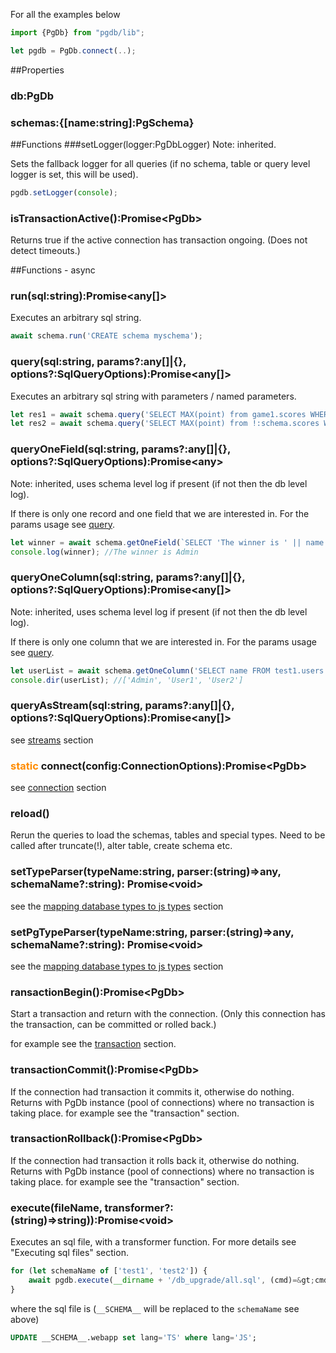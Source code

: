 For all the examples below 
```js
import {PgDb} from "pgdb/lib";

let pgdb = PgDb.connect(..);
```

##Properties
### <span class="def">db:</span><span class="type">PgDb</span>
### <span class="def">schemas:</span><span class="type">{[name:string]:PgSchema}</span>

##Functions
###<span class="def"><span class="func">setLogger</span>(logger:<span class="type">PgDbLogger</span>) </span>
Note: inherited.

Sets the fallback logger for all queries (if no schema, table or query level logger is set, this will be used).
```js
pgdb.setLogger(console);
```
### <span class="def"><span class="func">isTransactionActive</span>():Promise&lt;<span class="type">PgDb</span>&gt;
Returns true if the active connection has transaction ongoing. (Does not detect timeouts.)

##Functions - async
### <span class="def"><span class="func">run</span>(sql:<span class="type">string</span>):Promise&lt;<span class="type">any[]</span>&gt;
Executes an arbitrary sql string.
```js
await schema.run('CREATE schema myschema');
```
### <span class="def"><span class="func">query</span>(sql:<span class="type">string</span>, params?:<span class="type">any[]|{}</span>, options?:<span class="type">SqlQueryOptions</span>):Promise&lt;<span class="type">any[]</span>&gt;
<a name="query"></a>

Executes an arbitrary sql string with parameters / named parameters. 
```ts
let res1 = await schema.query('SELECT MAX(point) from game1.scores WHERE name=$1 ', ['player1']);
let res2 = await schema.query('SELECT MAX(point) from !:schema.scores WHERE name=:name ', {schema:'game1', name:'player1'});
```

### <span class="def"><span class="func">queryOneField</span>(sql:<span class="type">string</span>, params?:<span class="type">any[]|{}</span>, options?:<span class="type">SqlQueryOptions</span>):Promise&lt;<span class="type">any</span>&gt;

Note: inherited, uses schema level log if present (if not then the db level log).

If there is only one record and one field that we are interested in. For the params usage see [query](#query).
```js
let winner = await schema.getOneField(`SELECT 'The winner is ' || name FROM test1.users LIMIT 1`);
console.log(winner); //The winner is Admin
```

### <span class="def"><span class="func">queryOneColumn</span>(sql:<span class="type">string</span>, params?:<span class="type">any[]|{}</span>, options?:<span class="type">SqlQueryOptions</span>):Promise&lt;<span class="type"><span class="type">any[]</span>&gt;
Note: inherited, uses schema level log if present (if not then the db level log).

If there is only one column that we are interested in. For the params usage see [query](#query).
```js
let userList = await schema.getOneColumn('SELECT name FROM test1.users');
console.dir(userList); //['Admin', 'User1', 'User2']
```

### <span class="def"><span class="func">queryAsStream</span>(sql:<span class="type">string</span>, params?:<span class="type">any[]|{}</span>, options?:<span class="type">SqlQueryOptions</span>):Promise&lt;<span class="type">any[]</span>&gt;
see [streams](../../streams) section 


### <span style="color:darkorange;">static</span> <span class="def"><span class="func">connect</span>(config:<span class="type">ConnectionOptions</span>):Promise&lt;<span class="type">PgDb</span>&gt;
see [connection](../../connection) section

### <span class="def"><span class="func">reload()
Rerun the queries to load the schemas, tables and special types.
Need to be called after truncate(!), alter table, create schema etc.

### <span class="def"><span class="func">setTypeParser</span>(typeName:<span class="type">string</span>, parser:<span class="type">(string)=&gt;any</span>, schemaName?:<span class="type">string</span>): Promise&lt;<span class="type">void</span>&gt;
see the [mapping database types to js types](../../mappingDatabaseTypes) section
 
### <span class="def"><span class="func">setPgTypeParser</span>(typeName:<span class="type">string</span>, parser:<span class="type">(string)=&gt;any</span>, schemaName?:<span class="type">string</span>): Promise&lt;<span class="type">void</span>&gt;
see the [mapping database types to js types](../../mappingDatabaseTypes) section

### <span class="def"><span class="func">ransactionBegin</span>():Promise&lt;<span class="type">PgDb</span>&gt;
Start a transaction and return with the connection. 
(Only this connection has the transaction, can be committed or rolled back.)

for example see the [transaction](../../transaction) section. 
 
### <span class="def"><span class="func">transactionCommit</span>():Promise&lt;<span class="type">PgDb</span>&gt;
If the connection had transaction it commits it, otherwise do nothing.
Returns with PgDb instance (pool of connections) where no transaction is taking place.
for example see the "transaction" section. 

### <span class="def"><span class="func">transactionRollback</span>():Promise&lt;<span class="type">PgDb</span>&gt;
If the connection had transaction it rolls back it, otherwise do nothing.
Returns with PgDb instance (pool of connections) where no transaction is taking place.
for example see the "transaction" section. 


### <span class="def"><span class="func">execute</span>(fileName, transformer?:<span class="type">(string)=&gt;string)</span>):Promise&lt;<span class="type">void</span>&gt;
Executes an sql file, with a transformer function. For more details see "Executing sql files" section.

```js
for (let schemaName of ['test1', 'test2']) {
    await pgdb.execute(__dirname + '/db_upgrade/all.sql', (cmd)=&gt;cmd.replace(/__SCHEMA__/g, '"' + schemaName + '"'));
}
```

where the sql file is (`__SCHEMA__` will be replaced to the `schemaName` see above)
```sql
UPDATE __SCHEMA__.webapp set lang='TS' where lang='JS';
```
